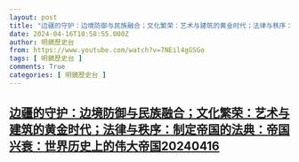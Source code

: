 ```yaml
---
layout: post
title: "边疆的守护：边境防御与民族融合；文化繁荣：艺术与建筑的黄金时代；法律与秩序：制定帝国的法典：帝国兴衰：世界历史上的伟大帝国20240416"
date: 2024-04-16T10:58:55.000Z
author: 明鏡歷史台
from: https://www.youtube.com/watch?v=7NEil4gGSGo
tags: [ 明鏡歷史台 ]
comments: True
categories: [ 明鏡歷史台 ]
---
```

<!--1713265135000-->
[边疆的守护：边境防御与民族融合；文化繁荣：艺术与建筑的黄金时代；法律与秩序：制定帝国的法典：帝国兴衰：世界历史上的伟大帝国20240416](https://www.youtube.com/watch?v=7NEil4gGSGo)
------

<div>

</div>
